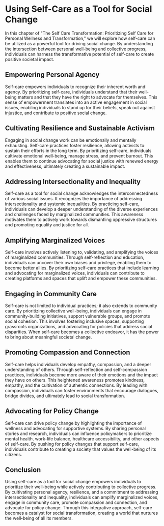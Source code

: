 Using Self-Care as a Tool for Social Change
====================================================

In this chapter of "The Self Care Transformation: Prioritizing Self Care for Personal Wellness and Transformation," we will explore how self-care can be utilized as a powerful tool for driving social change. By understanding the intersection between personal well-being and collective progress, individuals can harness the transformative potential of self-care to create positive societal impact.

Empowering Personal Agency
--------------------------

Self-care empowers individuals to recognize their inherent worth and agency. By prioritizing self-care, individuals understand that their well-being matters and that they have the right to advocate for themselves. This sense of empowerment translates into an active engagement in social issues, enabling individuals to stand up for their beliefs, speak out against injustice, and contribute to positive social change.

Cultivating Resilience and Sustainable Activism
-----------------------------------------------

Engaging in social change work can be emotionally and mentally exhausting. Self-care practices foster resilience, allowing activists to sustain their efforts in the long term. By prioritizing self-care, individuals cultivate emotional well-being, manage stress, and prevent burnout. This enables them to continue advocating for social justice with renewed energy and effectiveness, ultimately creating a sustainable impact.

Addressing Intersectionality and Inequality
-------------------------------------------

Self-care as a tool for social change acknowledges the interconnectedness of various social issues. It recognizes the importance of addressing intersectionality and systemic inequalities. By practicing self-care, individuals can develop a deeper understanding of the diverse experiences and challenges faced by marginalized communities. This awareness motivates them to actively work towards dismantling oppressive structures and promoting equality and justice for all.

Amplifying Marginalized Voices
------------------------------

Self-care involves actively listening to, validating, and amplifying the voices of marginalized communities. Through self-reflection and education, individuals can uncover their own biases and privilege, enabling them to become better allies. By prioritizing self-care practices that include learning and advocating for marginalized voices, individuals can contribute to creating platforms and spaces that uplift and empower these communities.

Engaging in Community Care
--------------------------

Self-care is not limited to individual practices; it also extends to community care. By prioritizing collective well-being, individuals can engage in community-building initiatives, support vulnerable groups, and promote social cohesion. This involves fostering inclusive spaces, supporting grassroots organizations, and advocating for policies that address social disparities. When self-care becomes a collective endeavor, it has the power to bring about meaningful societal change.

Promoting Compassion and Connection
-----------------------------------

Self-care helps individuals develop empathy, compassion, and a deeper understanding of others. Through self-reflection and self-compassion practices, individuals become more aware of their emotions and the impact they have on others. This heightened awareness promotes kindness, empathy, and the cultivation of authentic connections. By leading with compassion, individuals can foster environments that encourage dialogues, bridge divides, and ultimately lead to social transformation.

Advocating for Policy Change
----------------------------

Self-care can drive policy change by highlighting the importance of wellness and advocating for supportive systems. By sharing personal stories and research, individuals can influence policymakers to prioritize mental health, work-life balance, healthcare accessibility, and other aspects of self-care. By pushing for policy changes that support self-care, individuals contribute to creating a society that values the well-being of its citizens.

Conclusion
----------

Using self-care as a tool for social change empowers individuals to prioritize their well-being while actively contributing to collective progress. By cultivating personal agency, resilience, and a commitment to addressing intersectionality and inequality, individuals can amplify marginalized voices, engage in community care, promote compassion and connection, and advocate for policy change. Through this integrative approach, self-care becomes a catalyst for social transformation, creating a world that nurtures the well-being of all its members.

